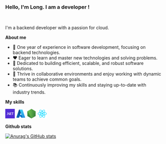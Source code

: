 <p align="center"><h3 width="80%"> Hello, I'm Long. I am a developer !</h3></a></p>

<br />

I'm a backend developer with a passion for cloud.

**About me**

- 💼 One year of experience in software development, focusing on backend technologies.
- ❤️ Eager to learn and master new technologies and solving problems.
- 🚀 Dedicated to building efficient, scalable, and robust software solutions.
- 🤝 Thrive in collaborative environments and enjoy working with dynamic teams to achieve common goals.
- 📚 Continuously improving my skills and staying up-to-date with industry trends.

**My skills**

<code><img height="30" alt=".net" src="./assets/.net.png"></code>
<code><img height="30" alt="php" src="./assets/azure.png"></code>
<code><img height="30" alt="nodejs" src="./assets/icons8-nodejs-480.png"></code>
<code><img height="30" alt="react" src="./assets/react.webp"></code> 

**Github stats**

[![Anurag's GitHub stats](https://github-readme-stats.vercel.app/api?username=Blue-Pheasant&theme=swift)](https://github.com/Blue-Pheasant)